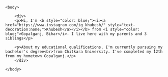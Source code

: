 <!doctype html>
<html>
	<head>
		<title>HEY BUDDY...</title>
		<link rel="stylesheet" type="text/css" href="style.css">
	</head>

	<body>
		
		<div>
		<p>Hi, I'm <b style="color: blue;"><i><a href="https://www.instagram.com/ig_khubesh/" style="text-decoration:none;">Khubesh</a></i></b> from <i style="color: blue;">Gopalganj, Bihar</i>. I live here with my parents and 3 siblings</p>

		<p>About my educational qualifications, I'm currently pursuing my bachelor's degree<br>from Chitkara University. I've completed my 12th from my hometown Gopalganj.</p>
		</div>
		
	</body>
</html>
